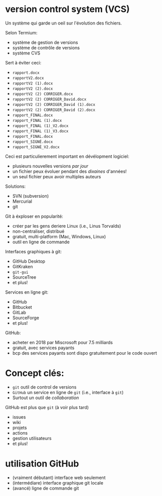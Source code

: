 


# version control system (VCS)
Un système qui garde un oeil sur l'évolution des fichiers.

Selon Termium:
 - système de gestion de versions
 - système de contrôle de versions
 - système CVS

Sert à éviter ceci:
 - `rapport.docx`
 - `rapportV2.docx`
 - `rapportV2 (1).docx`
 - `rapportV2 (2).docx`
 - `rapportV2 (2) CORRIGER.docx`
 - `rapportV2 (2) CORRIGER_David.docx`
 - `rapportV2 (2) CORRIGER_David (1).docx`
 - `rapportV2 (2) CORRIGER_David (2).docx`
 - `rapport_FINAL.docx`
 - `rapport_FINAL (1).docx`
 - `rapport_FINAL (1)_V2.docx`
 - `rapport_FINAL (1)_V3.docx`
 - `rapport_FINAL.docx`
 - `rapport_SIGNÉ.docx`
 - `rapport_SIGNÉ_V2.docx`

Ceci est particulierement important en dévélopment logiciel:
 - plusieurs nouvelles versions *par jour*
 - un fichier peux évoluer pendant des *dixaines* d'années!
 - un seul fichier peux avoir multiples auteurs

Solutions:
 - SVN (subversion)
 - Mercurial
 - git

Git à éxploser en popularité:
 - créer par les gens deriere Linux (i.e., Linus Torvalds)
 - non-centraliser, distribué
 - gratuit, multi-platform (Mac, Windows, Linux)
 - outil en ligne de commande

Interfaces graphiques à git:
 - GitHub Desktop
 - GitKraken
 - `git-gui`
 - SourceTree
 - et plus!

Services en ligne git:
 - GitHub
 - Bitbucket
 - GitLab
 - SourceForge
 - et plus!

GitHub:
 - acheter en 2018 par Miscrosoft pour 7.5 milliards 
 - gratuit, avec services payants
 - bcp des services payants sont dispo gratuitement pour le code ouvert

# Concept clés:
 - `git` outil de control de versions
 - `GitHub` un service en ligne de `git` (i.e., interface à `git`)
 - Surtout un outil de *collaboration*

GitHub est plus que `git` (à voir plus tard)
 - issues
 - wiki
 - projets
 - actions
 - gestion utilisateurs
 - et plus!

 # utilisation GitHub
 - (vraiment débutant) interface web seulement
 - (intermédiare) interface graphique git locale
 - (avancé) ligne de commande git